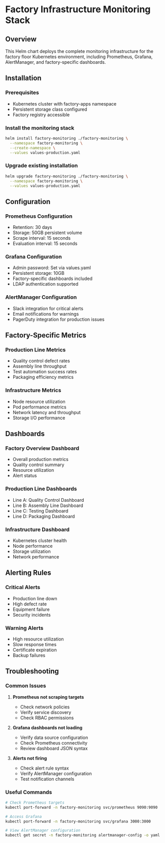 # Factory Infrastructure Monitoring Stack

## Overview
This Helm chart deploys the complete monitoring infrastructure for the factory floor Kubernetes environment, including Prometheus, Grafana, AlertManager, and factory-specific dashboards.

## Installation

### Prerequisites
- Kubernetes cluster with factory-apps namespace
- Persistent storage class configured
- Factory registry accessible

### Install the monitoring stack
```bash
helm install factory-monitoring ./factory-monitoring \
  --namespace factory-monitoring \
  --create-namespace \
  --values values-production.yaml
```

### Upgrade existing installation
```bash
helm upgrade factory-monitoring ./factory-monitoring \
  --namespace factory-monitoring \
  --values values-production.yaml
```

## Configuration

### Prometheus Configuration
- Retention: 30 days
- Storage: 50GB persistent volume
- Scrape interval: 15 seconds
- Evaluation interval: 15 seconds

### Grafana Configuration
- Admin password: Set via values.yaml
- Persistent storage: 10GB
- Factory-specific dashboards included
- LDAP authentication supported

### AlertManager Configuration
- Slack integration for critical alerts
- Email notifications for warnings
- PagerDuty integration for production issues

## Factory-Specific Metrics

### Production Line Metrics
- Quality control defect rates
- Assembly line throughput
- Test automation success rates
- Packaging efficiency metrics

### Infrastructure Metrics
- Node resource utilization
- Pod performance metrics
- Network latency and throughput
- Storage I/O performance

## Dashboards

### Factory Overview Dashboard
- Overall production metrics
- Quality control summary
- Resource utilization
- Alert status

### Production Line Dashboards
- Line A: Quality Control Dashboard
- Line B: Assembly Line Dashboard
- Line C: Testing Dashboard
- Line D: Packaging Dashboard

### Infrastructure Dashboard
- Kubernetes cluster health
- Node performance
- Storage utilization
- Network performance

## Alerting Rules

### Critical Alerts
- Production line down
- High defect rate
- Equipment failure
- Security incidents

### Warning Alerts
- High resource utilization
- Slow response times
- Certificate expiration
- Backup failures

## Troubleshooting

### Common Issues
1. **Prometheus not scraping targets**
   - Check network policies
   - Verify service discovery
   - Check RBAC permissions

2. **Grafana dashboards not loading**
   - Verify data source configuration
   - Check Prometheus connectivity
   - Review dashboard JSON syntax

3. **Alerts not firing**
   - Check alert rule syntax
   - Verify AlertManager configuration
   - Test notification channels

### Useful Commands
```bash
# Check Prometheus targets
kubectl port-forward -n factory-monitoring svc/prometheus 9090:9090

# Access Grafana
kubectl port-forward -n factory-monitoring svc/grafana 3000:3000

# View AlertManager configuration
kubectl get secret -n factory-monitoring alertmanager-config -o yaml
```
